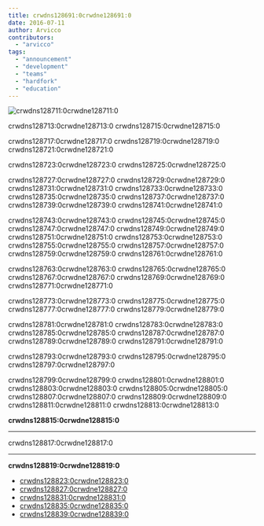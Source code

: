 ```yaml
---
title: crwdns128691:0crwdne128691:0
date: 2016-07-11
author: Arvicco
contributors:
  - "arvicco"
tags:
  - "announcement"
  - "development"
  - "teams"
  - "hardfork"
  - "education"
---
```


![crwdns128711:0crwdne128711:0](./1gMu8qJtr2NeEuuGzvsfcnw.png)

crwdns128713:0crwdne128713:0 crwdns128715:0crwdne128715:0

crwdns128717:0crwdne128717:0 crwdns128719:0crwdne128719:0 crwdns128721:0crwdne128721:0

crwdns128723:0crwdne128723:0 crwdns128725:0crwdne128725:0

crwdns128727:0crwdne128727:0 crwdns128729:0crwdne128729:0 crwdns128731:0crwdne128731:0 crwdns128733:0crwdne128733:0 crwdns128735:0crwdne128735:0 crwdns128737:0crwdne128737:0 crwdns128739:0crwdne128739:0 crwdns128741:0crwdne128741:0

crwdns128743:0crwdne128743:0 crwdns128745:0crwdne128745:0 crwdns128747:0crwdne128747:0 crwdns128749:0crwdne128749:0 crwdns128751:0crwdne128751:0 crwdns128753:0crwdne128753:0 crwdns128755:0crwdne128755:0 crwdns128757:0crwdne128757:0 crwdns128759:0crwdne128759:0 crwdns128761:0crwdne128761:0

crwdns128763:0crwdne128763:0 crwdns128765:0crwdne128765:0 crwdns128767:0crwdne128767:0 crwdns128769:0crwdne128769:0 crwdns128771:0crwdne128771:0

crwdns128773:0crwdne128773:0 crwdns128775:0crwdne128775:0 crwdns128777:0crwdne128777:0 crwdns128779:0crwdne128779:0

crwdns128781:0crwdne128781:0 crwdns128783:0crwdne128783:0 crwdns128785:0crwdne128785:0 crwdns128787:0crwdne128787:0 crwdns128789:0crwdne128789:0 crwdns128791:0crwdne128791:0

crwdns128793:0crwdne128793:0 crwdns128795:0crwdne128795:0 crwdns128797:0crwdne128797:0

crwdns128799:0crwdne128799:0 crwdns128801:0crwdne128801:0 crwdns128803:0crwdne128803:0 crwdns128805:0crwdne128805:0 crwdns128807:0crwdne128807:0 crwdns128809:0crwdne128809:0 crwdns128811:0crwdne128811:0 crwdns128813:0crwdne128813:0

**crwdns128815:0crwdne128815:0**

---

crwdns128817:0crwdne128817:0

---

**crwdns128819:0crwdne128819:0**

- [crwdns128823:0crwdne128823:0](https://ethereumclassic.org/A_Crypto-Decentralist_Manifesto.pdf)
- [crwdns128827:0crwdne128827:0](https://ethereumclassic.org/A_Crypto-Decentralist_Manifesto_vietnamese.pdf)
- [crwdns128831:0crwdne128831:0](https://ethereumclassic.org/A_Crypto-Decentralist_Manifesto_russian.pdf)
- [crwdns128835:0crwdne128835:0](https://ethereumclassic.org/A_Crypto-Decentralist_Manifesto_german.pdf)
- [crwdns128839:0crwdne128839:0](https://ethereumclassic.org/A_Crypto-Decentralist_Manifesto_italian.pdf)
